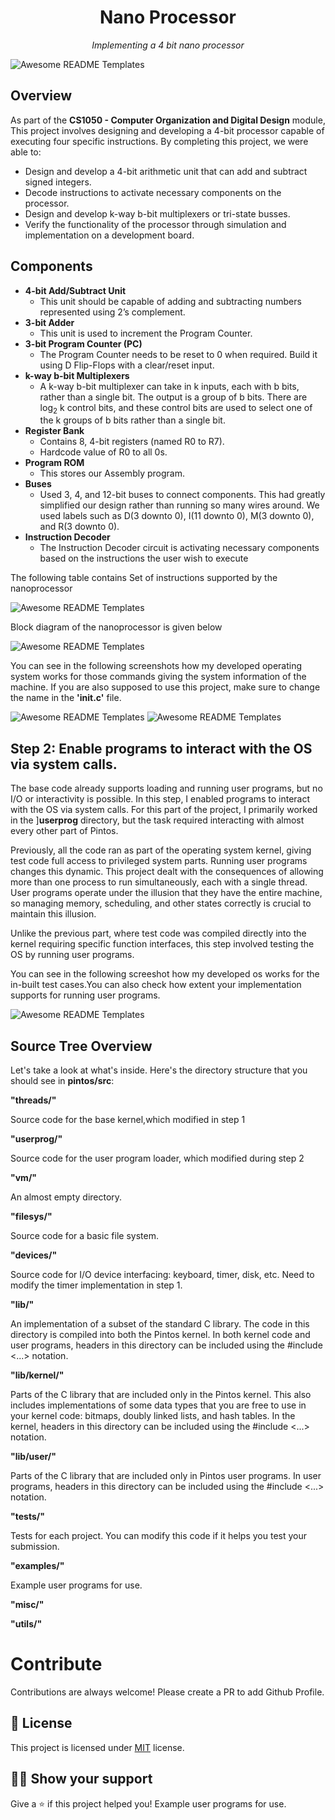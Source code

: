 <h1 align="center">Nano Processor </h1>
<p align="center"><i>Implementing a 4 bit nano processor </i></p>

<img src="assets/spaces_rEPCmpm8DJRtInZH7OOg_uploads_git-blob-207ad4ae1875dcad2914623f4e545e0f9ec6c664_pkuos.svg" alt="Awesome README Templates" />

## Overview

As part of the <b>CS1050 - Computer Organization and Digital Design</b> module,
This project involves designing and developing a 4-bit processor capable of executing four specific instructions. By completing this project, we were able to:

<ul>
    <li>Design and develop a 4-bit arithmetic unit that can add and subtract signed integers.</li>
    <li>Decode instructions to activate necessary components on the processor.</li>
    <li>Design and develop k-way b-bit multiplexers or tri-state busses.</li>
    <li>Verify the functionality of the processor through simulation and implementation on a development board.</li>
</ul>

## Components

<ul>
    <li><strong>4-bit Add/Subtract Unit</strong>
        <ul>
            <li>This unit should be capable of adding and subtracting numbers represented using 2’s complement.</li>
        </ul>
    </li>
    <li><strong>3-bit Adder</strong>
        <ul>
            <li>This unit is used to increment the Program Counter.</li>
        </ul>
    </li>
    <li><strong>3-bit Program Counter (PC)</strong>
        <ul>
            <li>The Program Counter needs to be reset to 0 when required. Build it using D Flip-Flops with a clear/reset input.</li>
        </ul>
    </li>
    <li><strong>k-way b-bit Multiplexers</strong>
        <ul>
            <li>A k-way b-bit multiplexer can take in k inputs, each with b bits, rather than a single bit. The output is a group of b bits. There are log<sub>2</sub> k control bits, and these control bits are used to select one of the k groups of b bits rather than a single bit.</li>
        </ul>
    </li>
    <li><strong>Register Bank</strong>
        <ul>
            <li>Contains 8, 4-bit registers (named R0 to R7).</li>
            <li>Hardcode value of R0 to all 0s.</li>
        </ul>
    </li>
    <li><strong>Program ROM</strong>
        <ul>
            <li>This stores our Assembly program.</li>
        </ul>
    </li>
    <li><strong>Buses</strong>
        <ul>
            <li>Used 3, 4, and 12-bit buses to connect components. This had greatly simplified our design rather than running so many wires around. We used labels such as D(3 downto 0), I(11 downto 0), M(3 downto 0), and R(3 downto 0).</li>
        </ul>
    </li>
    <li><strong>Instruction Decoder</strong>
        <ul>
            <li> The Instruction Decoder circuit is activating necessary components based on the instructions the user wish to execute</li>
        </ul>
    </li>
  
</ul>


The following table contains Set
of instructions supported by the nanoprocessor

<img src="assets/Screenshot 2024-07-06 at 17.27.42.png" alt="Awesome README Templates" />

Block diagram of the nanoprocessor is given below

<img src="assets/Screenshot 2024-07-08 at 21.44.40.png" alt="Awesome README Templates" />

You can see in the following screenshots how my developed operating system works for those commands giving the system information of the machine. If you are also supposed to use this project, make sure to change the name in the **'init.c'** file.

<img src="assets/screenshot1 (1).jpeg" alt="Awesome README Templates" />
<img src="assets/screenshot2 (1).jpeg" alt="Awesome README Templates" />

## Step 2: Enable programs to interact with the OS via system calls.

The base code already supports loading and running user programs, but no I/O or interactivity is possible. In this step, I enabled programs to interact with the OS via system calls. For this part of the project, I primarily worked in the ]**userprog** directory, but the task required interacting with almost every other part of Pintos.

Previously, all the code ran as part of the operating system kernel, giving test code full access to privileged system parts. Running user programs changes this dynamic. This project dealt with the consequences of allowing more than one process to run simultaneously, each with a single thread. User programs operate under the illusion that they have the entire machine, so managing memory, scheduling, and other states correctly is crucial to maintain this illusion.

Unlike the previous part, where test code was compiled directly into the kernel requiring specific function interfaces, this step involved testing the OS by running user programs. 

You can see in the following screeshot how my developed os works for the in-built test cases.You can also check how extent your implementation supports for running user programs.

<img src="assets/Screenshot 1.jpeg" alt="Awesome README Templates" />

## Source Tree Overview

Let's take a look at what's inside. Here's the directory structure that you should see in **pintos/src**:

**"threads/"**

Source code for the base kernel,which modified in step 1


**"userprog/"**

Source code for the user program loader, which modified during step 2

**"vm/"**

An almost empty directory.

**"filesys/"**

Source code for a basic file system.

**"devices/"**

Source code for I/O device interfacing: keyboard, timer, disk, etc. Need to modify the timer implementation in step 1.

**"lib/"**

An implementation of a subset of the standard C library. The code in this directory is compiled into both the Pintos kernel. In both kernel code and user programs, headers in this directory can be included using the #include <...> notation. 

**"lib/kernel/"**

Parts of the C library that are included only in the Pintos kernel. This also includes implementations of some data types that you are free to use in your kernel code: bitmaps, doubly linked lists, and hash tables. In the kernel, headers in this directory can be included using the #include <...> notation.

**"lib/user/"**

Parts of the C library that are included only in Pintos user programs. In user programs, headers in this directory can be included using the #include <...> notation.

**"tests/"**

Tests for each project. You can modify this code if it helps you test your submission.

**"examples/"**

Example user programs for use.

**"misc/"**

**"utils/"**

# Contribute

Contributions are always welcome! Please create a PR to add Github Profile.

## :pencil: License

This project is licensed under [MIT](https://opensource.org/licenses/MIT) license.

## :man_astronaut: Show your support

Give a ⭐️ if this project helped you!
Example user programs for use.
